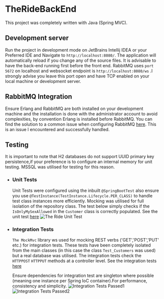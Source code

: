 # TheRideBackEnd

This project was completely written with Java (Spring MVC).

## Development server

Run the project in development mode on JetBrains Intellij IDEA or your Preferred IDE and Navigate to `http://localhost:8080/`. The application will automatically reload if you change any of the source files.
It is advisable to have the back-end running first before the front end.
RabbitMQ uses `port 5672` on localhost and websocket endpoint is `http://localhost:8080/ws` .I strongly advise you leave this port open and have TCP enabled on your local machine or development server.

## RabbitMQ Integration

Ensure Erlang and RabbitMQ are both installed on your development machine and the installation is done with the administrator account to avoid complexities, by convention Erlang is installed before RabbitMQ.
You can find the solution to a common issue when configuring RabbitMQ [here](https://groups.google.com/g/rabbitmq-users/c/a6sqrAUX_Fg). This is an issue I encountered and successfully handled.

## Testing
It is important to note that H2 databases do not support UUID primary key persistence,if your preference is to configure an
internal memory for unit testing. MSSQL was utilised for testing for this reason.
   - ### Unit Tests
     Unit Tests were configured using the inbuilt `@SpringBootTest` also ensure you use `@TestInstance(TestInstance.Lifecycle.PER_CLASS)`
     to handle test class instances more efficiently. Mocking was utilised for full isolation of the repository class.
     The test below simply checks if the `IsOnlyMySexAllowed` in the `Customer` class is correctly populated.
     See the unit test [here](https://github.com/AustinAdodo/The_Ride_BackEnd/blob/main/src/test/java/the_ride/the_ride_backend/TheRideUnitTests.java)
     ![The Ride Unit Test](https://drive.google.com/uc?export=view&id=1zD2tfFyFns76Vxaihx_iKkrEK8XSzE_W)
      
   -  ### Integration Tests
      `The MockMvc` library ws used for mocking REST verbs ('GET','POST','PUT' etc.) for integration tests.
       These tests have been completely isolated from the main classes (in this case the class `Test_Customers` was used) 
       but a real database was utilised.
       The integration tests check the `HTTPPOST` `HTTPPUT` methods at a controller level.
      See the integration tests [here](https://github.com/AustinAdodo/The_Ride_BackEnd/blob/main/src/test/java/the_ride/the_ride_backend/TheRideBackEndApplicationTests.java) 
      
      Ensure dependencies for integration test are singleton where possible (meaning one instance per Spring IoC container).For performance, consistency and simplicity.
      ![Integration Tests Passed1](https://drive.google.com/uc?export=view&id=1ghu8oVito7J_83n6tNZSFcvBxYx_hFPc)
      ![Integration Tests Passed2](https://drive.google.com/uc?export=view&id=1ROamz6HLJ88APbo6ZfkYYVukhepHg7tc)
